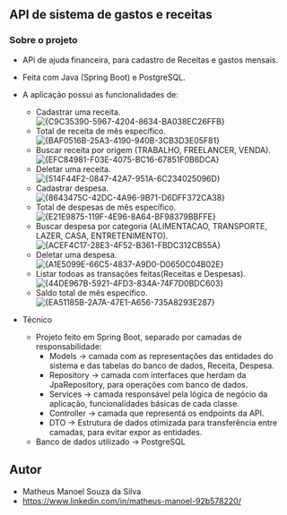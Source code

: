 ## API de sistema de gastos e receitas

### Sobre o projeto
- APi de ajuda financeira, para cadastro de Receitas e gastos mensais.
- Feita com Java (Spring Boot) e PostgreSQL.
  
- A aplicação possui as funcionalidades de:
   - Cadastrar uma receita.
     ![{C9C35390-5967-4204-8634-BA038EC26FFB}](https://github.com/user-attachments/assets/707e6ac9-036b-4e08-a43c-e8e5abf2d4bb)
   - Total de receita de mês específico.
     ![{BAF0516B-25A3-4190-940B-3CB3D3E05F81}](https://github.com/user-attachments/assets/e53ec2e1-e08f-4962-9138-c1289b8f4f78)
   - Buscar receita por origem (TRABALHO, FREELANCER, VENDA).
     ![{EFC84981-F03E-4075-BC16-67851F0B6DCA}](https://github.com/user-attachments/assets/39eda76a-fa63-482a-a33f-a0f944be8532)
   - Deletar uma receita.
     ![{514F44F2-0847-42A7-951A-6C234025096D}](https://github.com/user-attachments/assets/8ba91445-3f37-40e5-9a1e-529d4df556bf)
   - Cadastrar despesa.
     ![{8643475C-42DC-4A96-9B71-D6DFF372CA38}](https://github.com/user-attachments/assets/06a0a336-da4f-4f18-aa11-cc868a288e44)
   - Total de despesas de mês específico.
     ![{E21E9875-119F-4E96-8A64-BF98379BBFFE}](https://github.com/user-attachments/assets/701845f5-f19a-485b-a54f-88f445baf0a5)
   - Buscar despesa por categoria (ALIMENTACAO, TRANSPORTE, LAZER, CASA, ENTRETENIMENTO).
     ![{ACEF4C17-28E3-4F52-B361-FBDC312CB55A}](https://github.com/user-attachments/assets/d0195a6e-ed40-49a5-b209-c7566ecdad86)
   - Deletar uma despesa.
     ![{A1E5099E-66C5-4837-A9D0-D0650C04B02E}](https://github.com/user-attachments/assets/960b9863-9c78-40bf-ba2a-540b8fa1fb96)
   - Listar todoas as transações feitas(Receitas e Despesas).
     ![{44DE967B-5921-4FD3-834A-74F7D0BDC603}](https://github.com/user-attachments/assets/0f5c2743-7367-46cb-858e-47a32fd2693a)
   - Saldo total de mês específico.
     ![{EA51185B-2A7A-47E1-A656-735A8293E287}](https://github.com/user-attachments/assets/18c56ac3-fd08-44f2-ac40-3a546a464adb)

- Técnico
  - Projeto feito em Spring Boot, separado por camadas de responsabilidade:
    - Models -> camada com as representações das entidades do sistema e das tabelas do banco de dados, Receita, Despesa.
    - Repository -> camada com interfaces que herdam da JpaRepository, para operações com banco de dados.
    - Services -> camada responsável pela lógica de negócio da aplicação, funcionalidades básicas de cada classe.
    - Controller -> camada que representá os endpoints da API.
    - DTO -> Estrutura de dados otimizada para transferência entre camadas, para evitar expor as entidades.
  - Banco de dados utilizado -> PostgreSQL
 
## Autor
- Matheus Manoel Souza da Silva
- https://www.linkedin.com/in/matheus-manoel-92b578220/
